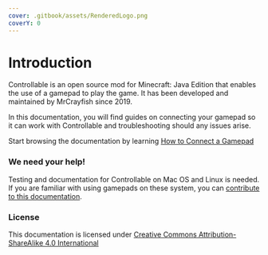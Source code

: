```yaml
---
cover: .gitbook/assets/RenderedLogo.png
coverY: 0
---
```


# Introduction

Controllable is an open source mod for Minecraft: Java Edition that enables the use of a gamepad to play the game. It has been developed and maintained by MrCrayfish since 2019.

In this documentation, you will find guides on connecting your gamepad so it can work with Controllable and troubleshooting should any issues arise.

Start browsing the documentation by learning [How to Connect a Gamepad](guides/how-to-connect-a-gamepad/)

### We need your help!

Testing and documentation for Controllable on Mac OS and Linux is needed. If you are familiar with using gamepads on these system, you can [contribute to this documentation](https://github.com/MrCrayfish/Controllable-Documentation).

### License

This documentation is licensed under [Creative Commons Attribution-ShareAlike 4.0 International](https://creativecommons.org/licenses/by-sa/4.0/)
